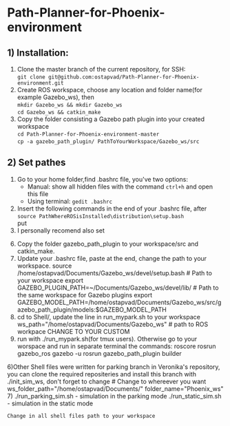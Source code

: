 # Path-Planner-for-Phoenix-environment
## 1) Installation: 
1. Clone the master branch of the current repository, for SSH:\
	`git clone git@github.com:ostapvad/Path-Planner-for-Phoenix-environment.git` 
2. Create ROS workspace, choose any location and folder name(for example Gazebo_ws), then\
	`mkdir Gazebo_ws && mkdir Gazebo_ws`\
	`cd Gazebo_ws && catkin_make` 
3. Copy the folder consisting a Gazebo path plugin into your created workspace\
	 `cd Path-Planner-for-Phoenix-environment-master`\
	 `cp -a gazebo_path_plugin/ PathToYourWorkspace/Gazebo_ws/src`
## 2) Set pathes
1. Go to your home folder,find .bashrc file, you've two options:
	* Manual: show all hidden files with the command
	`ctrl+h` and  open this file
	* Using terminal:
	`gedit .bashrc`
2. Insert the following commands in the end of your .bashrc file, after \
	`source PathWhereROSisInstalled\distribution\setup.bash`\
	put
4. I personally recomend also set  
6) Copy the folder gazebo_path_plugin to your workspace/src and catkin_make.
7) Update your .bashrc file, paste at the end, change the path to your workspace.
	source /home/ostapvad/Documents/Gazebo_ws/devel/setup.bash # Path to your workspace
	export GAZEBO_PLUGIN_PATH=~/Documents/Gazebo_ws/devel/lib/ # Path to the same workspace for Gazebo plugins
	export GAZEBO_MODEL_PATH=/home/ostapvad/Documents/Gazebo_ws/src/gazebo_path_plugin/models:$GAZEBO_MODEL_PATH
4) cd to Shell/, update the line in run_mypark.sh to your workspace
 	ws_path="/home/ostapvad/Documents/Gazebo_ws" # path to ROS workpace CHANGE TO YOUR CUSTOM
5) run with ./run_mypark.sh(for tmux users). Otherwise go to your worspace and run in separate terminal the commands:
	roscore
	rosrun gazebo_ros gazebo -u
	rosrun gazebo_path_plugin builder

6)Other Shell files were written for parking branch in Veronika's repository, you can clone the required repositeries and install this branch with ./init_sim_ws, don't forget to change 
	# Change to whereever you want
	ws_folder_path="/home/ostapvad/Documents/"
	folder_name="Phoenix_ws"
7)      ./run_parking_sim.sh - simulation in the parking mode
	./run_static_sim.sh  - simulation in the static mode

	Change in all shell files path to your workspace
